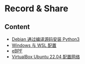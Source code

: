 # Record & Share

## Content

- [Debian 通过编译源码安装 Python3](docs/debian-python3-install.md)
- [Windows 与 WSL 配置](docs/wsl-config.md)
- [eBPF](docs/ebpf.md)
- [VirtualBox Ubuntu 22.04 配置网络](docs/virtualbox-ubuntu-network.md)
